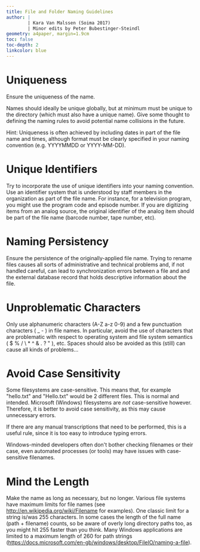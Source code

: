 ```yaml
---
title: File and Folder Naming Guidelines
author: |
        | Kara Van Malssen (Soima 2017)
        | Minor edits by Peter Bubestinger-Steindl
geometry: a4paper, margin=1.9cm
toc: false
toc-depth: 2
linkcolor: blue
---
```


# Uniqueness

Ensure the uniqueness of the name.

Names should ideally be unique globally, but at minimum must be unique to the
directory (which must also have a unique name). Give some thought to defining
the naming rules to avoid potential name collisions in the future.

Hint: Uniqueness is often achieved by including dates in part of the file name
and times, although format must be clearly specified in your naming convention
(e.g. YYYYMMDD or YYYY-MM-DD).


# Unique Identifiers

Try to incorporate the use of unique identifiers into your naming convention.
Use an identifier system that is understood by staff members in the
organization as part of the file name. For instance, for a television program,
you might use the program code and episode number. If you are digitizing items
from an analog source, the original identifier of the analog item should be
part of the file name (barcode number, tape number, etc).


# Naming Persistency

Ensure the persistence of the originally-applied file name. Trying to rename
files causes all sorts of administrative and technical problems and, if not
handled careful, can lead to synchronization errors between a file and and the
external database record that holds descriptive information about the file.


# Unproblematic Characters

Only use alphanumeric characters (A-Z a-z 0-9) and a few punctuation characters
( _ - ) in file names. In particular, avoid the use of characters that are
problematic with respect to operating system and file system semantics ( $ % /
\ * ^ & . ? " ), etc.
Spaces should also be avoided as this (still) can cause all kinds of
problems...


# Avoid Case Sensitivity

Some filesystems are case-sensitive. This means that, for example "hello.txt"
and "Hello.txt" would be 2 different files. This is normal and intended.
Microsoft (Windows) filesystems are *not* case-sensitive however. Therefore, it
is better to avoid case sensitivity, as this may cause unnecessary errors.

If there are any manual transcriptions that need to be performed,
this is a useful rule, since it is too easy to introduce typing errors. 

Windows-minded developers often don't bother checking filenames or their case,
even automated processes (or tools) may have issues with case-sensitive
filenames.


# Mind the Length

Make the name as long as necessary, but no longer. Various file systems have
maximum limits for file names (see <http://en.wikipedia.org/wiki/Filename> for
examples). One classic limit for a string is/was 255 characters.
In some cases the length of the full name (path + filename) counts, so be aware
of overly long directory paths too, as you might hit 255 faster than you think.
Many Windows applications are limited to a maximum length of 260 for path strings
(<https://docs.microsoft.com/en-gb/windows/desktop/FileIO/naming-a-file>).


